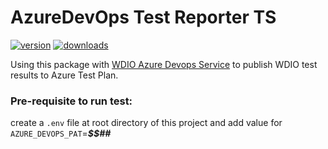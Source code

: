 # AzureDevOps Test Reporter TS

[![version](https://img.shields.io/npm/v/azuredevops-test-reporter-ts.svg)](https://www.npmjs.com/package/azuredevops-test-reporter-ts)
[![downloads](https://img.shields.io/npm/dt/azuredevops-test-reporter-ts.svg)](https://www.npmjs.com/package/azuredevops-test-reporter-ts)

Using this package with [WDIO Azure Devops Service](https://github.com/techconative/wdio-azure-devops-service) to publish WDIO test results to Azure Test Plan.

### Pre-requisite to run test:
create a `.env` file at root directory of this project and add value for `AZURE_DEVOPS_PAT`=***$$##***
